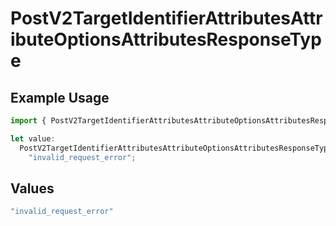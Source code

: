 # PostV2TargetIdentifierAttributesAttributeOptionsAttributesResponseType

## Example Usage

```typescript
import { PostV2TargetIdentifierAttributesAttributeOptionsAttributesResponseType } from "attio-js/models/errors";

let value:
  PostV2TargetIdentifierAttributesAttributeOptionsAttributesResponseType =
    "invalid_request_error";
```

## Values

```typescript
"invalid_request_error"
```